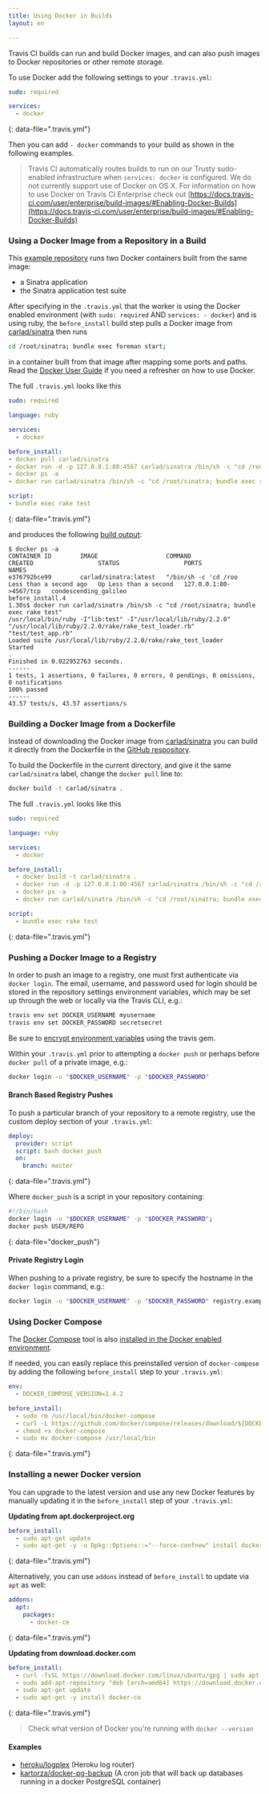 ```yaml
---
title: Using Docker in Builds
layout: en

---
```


<div id="toc"></div>

Travis CI builds can run and build Docker images, and can also push images to
Docker repositories or other remote storage.

To use Docker add the following settings to your `.travis.yml`:

```yaml
sudo: required

services:
  - docker
```
{: data-file=".travis.yml"}

Then you can add `- docker` commands to your build as shown in the following
examples.

> Travis CI automatically routes builds to run on our Trusty sudo-enabled infrastructure when `services: docker` is configured.
> We do not currently support use of Docker on OS X.
> For information on how to use Docker on Travis CI Enterprise check out [https://docs.travis-ci.com/user/enterprise/build-images/#Enabling-Docker-Builds](https://docs.travis-ci.com/user/enterprise/build-images/#Enabling-Docker-Builds)

### Using a Docker Image from a Repository in a Build

This [example repository](https://github.com/travis-ci/docker-sinatra) runs two
Docker containers built from the same image:

- a Sinatra application
- the Sinatra application test suite

After specifying in the `.travis.yml` that the worker is using the Docker
enabled environment (with `sudo: required` AND `services: - docker`) and is
using ruby, the `before_install` build step pulls a Docker image from
[carlad/sinatra](https://registry.hub.docker.com/u/carlad/sinatra/) then runs

```bash
cd /root/sinatra; bundle exec foreman start;
```

in a container built from that image after mapping some ports and paths. Read
the [Docker User Guide](https://docs.docker.com/) if you need a
refresher on how to use Docker.

The full `.travis.yml` looks like this

```yaml
sudo: required

language: ruby

services:
  - docker

before_install:
- docker pull carlad/sinatra
- docker run -d -p 127.0.0.1:80:4567 carlad/sinatra /bin/sh -c "cd /root/sinatra; bundle exec foreman start;"
- docker ps -a
- docker run carlad/sinatra /bin/sh -c "cd /root/sinatra; bundle exec rake test"

script:
- bundle exec rake test
```
{: data-file=".travis.yml"}

and produces the following [build
output](https://travis-ci.org/travis-ci/docker-sinatra):

```
$ docker ps -a
CONTAINER ID        IMAGE                   COMMAND                CREATED                  STATUS                  PORTS                    NAMES
e376792bce99        carlad/sinatra:latest   "/bin/sh -c 'cd /roo   Less than a second ago   Up Less than a second   127.0.0.1:80->4567/tcp   condescending_galileo
before_install.4
1.30s$ docker run carlad/sinatra /bin/sh -c "cd /root/sinatra; bundle exec rake test"
/usr/local/bin/ruby -I"lib:test" -I"/usr/local/lib/ruby/2.2.0" "/usr/local/lib/ruby/2.2.0/rake/rake_test_loader.rb" "test/test_app.rb"
Loaded suite /usr/local/lib/ruby/2.2.0/rake/rake_test_loader
Started
.
Finished in 0.022952763 seconds.
------
1 tests, 1 assertions, 0 failures, 0 errors, 0 pendings, 0 omissions, 0 notifications
100% passed
------
43.57 tests/s, 43.57 assertions/s
```

### Building a Docker Image from a Dockerfile

Instead of downloading the Docker image from
[carlad/sinatra](https://registry.hub.docker.com/u/carlad/sinatra/) you can
build it directly from the Dockerfile in the [GitHub
respository](https://github.com/travis-ci/docker-sinatra/blob/master/Dockerfile).

To build the Dockerfile in the current directory, and give it the same
`carlad/sinatra` label, change the `docker pull` line to:

```bash
docker build -t carlad/sinatra .
```

The full `.travis.yml` looks like this

```yaml
sudo: required

language: ruby

services:
  - docker

before_install:
  - docker build -t carlad/sinatra .
  - docker run -d -p 127.0.0.1:80:4567 carlad/sinatra /bin/sh -c "cd /root/sinatra; bundle exec foreman start;"
  - docker ps -a
  - docker run carlad/sinatra /bin/sh -c "cd /root/sinatra; bundle exec rake test"

script:
  - bundle exec rake test
```
{: data-file=".travis.yml"}

### Pushing a Docker Image to a Registry

In order to push an image to a registry, one must first authenticate via `docker
login`.  The email, username, and password used for login should be stored in
the repository settings environment variables, which may be set up through the
web or locally via the Travis CLI, e.g.:

```bash
travis env set DOCKER_USERNAME myusername
travis env set DOCKER_PASSWORD secretsecret
```

Be sure to [encrypt environment variables](/user/environment-variables#Encrypting-environment-variables)
using the travis gem.

Within your `.travis.yml` prior to attempting a `docker push` or perhaps before
`docker pull` of a private image, e.g.:

```bash
docker login -u "$DOCKER_USERNAME" -p "$DOCKER_PASSWORD"
```

#### Branch Based Registry Pushes

To push a particular branch of your repository to a remote registry,
use the custom deploy section of your `.travis.yml`:

```yaml
deploy:
  provider: script
  script: bash docker_push
  on:
    branch: master
```
{: data-file=".travis.yml"}

Where `docker_push` is a script in your repository containing:

```bash
#!/bin/bash
docker login -u "$DOCKER_USERNAME" -p "$DOCKER_PASSWORD";
docker push USER/REPO
```
{: data-file="docker_push"}


#### Private Registry Login

When pushing to a private registry, be sure to specify the hostname in the
`docker login` command, e.g.:

```bash
docker login -u "$DOCKER_USERNAME" -p "$DOCKER_PASSWORD" registry.example.com
```

### Using Docker Compose

The [Docker Compose](https://docs.docker.com/compose/) tool is also [installed in the Docker enabled environment](/user/reference/trusty/#Docker).

If needed, you can easily replace this preinstalled version of `docker-compose`
by adding the following `before_install` step to your `.travis.yml`:

```yaml
env:
  - DOCKER_COMPOSE_VERSION=1.4.2

before_install:
  - sudo rm /usr/local/bin/docker-compose
  - curl -L https://github.com/docker/compose/releases/download/${DOCKER_COMPOSE_VERSION}/docker-compose-`uname -s`-`uname -m` > docker-compose
  - chmod +x docker-compose
  - sudo mv docker-compose /usr/local/bin
```
{: data-file=".travis.yml"}

### Installing a newer Docker version

You can upgrade to the latest version and use any new Docker features by manually
updating it in the `before_install` step of your `.travis.yml`:

**Updating from apt.dockerproject.org**
```yaml
before_install:
  - sudo apt-get update
  - sudo apt-get -y -o Dpkg::Options::="--force-confnew" install docker-ce
```
{: data-file=".travis.yml"}

Alternatively, you can use `addons` instead of `before_install` to update via `apt` as well:
```yaml
addons:
  apt:
    packages:
      - docker-ce
```
{: data-file=".travis.yml"}

**Updating from download.docker.com**
```yaml
before_install:
  - curl -fsSL https://download.docker.com/linux/ubuntu/gpg | sudo apt-key add -
  - sudo add-apt-repository "deb [arch=amd64] https://download.docker.com/linux/ubuntu $(lsb_release -cs) stable"
  - sudo apt-get update
  - sudo apt-get -y install docker-ce
```
{: data-file=".travis.yml"}

> Check what version of Docker you're running with `docker --version`

#### Examples

- [heroku/logplex](https://github.com/heroku/logplex/blob/master/.travis.yml) (Heroku log router)
- [kartorza/docker-pg-backup](https://github.com/kartoza/docker-pg-backup/blob/master/.travis.yml) (A cron job that will back up databases running in a docker PostgreSQL container)

